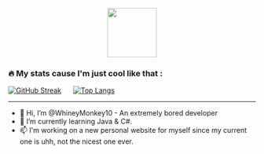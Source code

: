 <div id="header" align="center">
  <img src="https://avatars.githubusercontent.com/u/71403599?v=4" width="100"/>
</div>

### :fire: My stats cause I'm just cool like that :
[![GitHub Streak](http://github-readme-streak-stats.herokuapp.com?user=WhineyMonkey10&theme=dark&background=000000)](https://git.io/streak-stats)&nbsp;&nbsp;&nbsp;&nbsp;&nbsp;&nbsp;[![Top Langs](https://github-readme-stats.vercel.app/api/top-langs/?username=WhineyMonkey10&layout=compact&theme=vision-friendly-dark)](https://github.com/anuraghazra/github-readme-stats)


---

- 👋 Hi, I’m @WhineyMonkey10 - An extremely bored developer
- 🌱 I’m currently learning Java & C#.
- 📫 I'm working on a new personal website for myself since my current one is uhh, not the nicest one ever.
